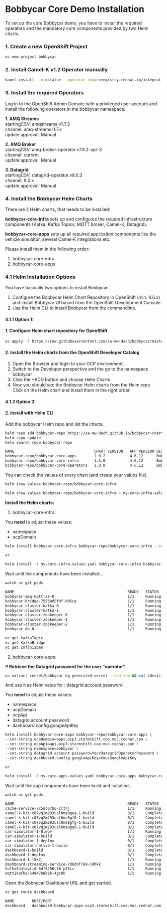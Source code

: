 # Bobbycar Core Demo Installation
To set up the core Bobbycar demo, you have to install the required operators and the mandatory core components provided by two Helm charts.

### 1. Create a new OpenShift Project
````sh
oc new-project bobbycar
````
### 2. Install Camel-K v1.2 Operator manually
````sh
kamel install --olm=false --operator-image=registry.redhat.io/integration-tech-preview/camel-k-rhel8-operator:1.2.0
````
### 3. Install the required Operators

Log in to the OpenShift Admin Console with a privileged user account and install the following operators in the bobbycar namespace:  

**1. AMQ Streams**  
startingCSV: amqstreams.v1.7.3  
channel: amq-streams-1.7.x  
update approval: Manual

**2. AMQ Broker**  
startingCSV: amq-broker-operator.v7.8.2-opr-3  
channel: current  
update approval: Manual  

**3. Datagrid**  
startingCSV: datagrid-operator.v8.0.3  
channel: 8.0.x  
update approval: Manual

### 4. Install the Bobbycar Helm Charts

There are 2 Helm charts, that needs to be installed:

**bobbycar-core-infra** sets up and configures the required infrastructure components (Kafka, Kafka Topics, MQTT broker, Camel-K, Datagrid).

**bobbycar-core-apps** sets up all required application components like the vehicle simulator, several Camel-K integrations etc.

Please install them in the following order:
1. bobbycar-core-infra
2. bobbycar-core-apps

### 4.1 Helm Installation Options

You have basically two options to install Bobbycar.
1. Configure the Bobbycar Helm Chart Repository in OpenShift (min. 4.6.x) and install Bobbycar UI based from the OpenShift Development Console.
2. Use the Helm CLI to install Bobbycar from the commandline.

#### 4.1.1 Option 1:

#### 1. Configure Helm chart repository for OpenShift

```sh
oc apply -f https://raw.githubusercontent.com/sa-mw-dach/bobbycar/master/helm/helm-repo.yaml
```

#### 2. Install the Helm charts from the OpenShift Developer Catalog

1. Open the Browser and login to your OCP environment.
2. Switch to the Developer perspective and the go to the namespace bobbycar
3. Click the +ADD button and choose Helm Charts
4. Now you should see the Bobbycar Helm charts from the Helm repo. Click on the Helm chart and install them in the right order.

#### 4.1.2 Option 2:

#### 2. Install with Helm CLI

Add the bobbycar Helm repo and list the charts.
```sh
helm repo add bobbycar-repo https://sa-mw-dach.github.io/bobbycar-charts/
helm repo update
helm search repo bobbycar-repo

NAME                                 	CHART VERSION	APP VERSION	DESCRIPTION
bobbycar-repo/bobbycar-core-apps     	1.0.2        	4.6.12     	Bobbycar core infrastructure components
bobbycar-repo/bobbycar-core-infra    	1.1.0        	4.6.12     	Bobbycar core infrastructure components
bobbycar-repo/bobbycar-core-operators	1.0.0        	4.6.12     	Bobbycar core operators
```

You can check the values of every chart (and create your values file). 
```sh
helm show values bobbycar-repo/bobbycar-core-infra

helm show values bobbycar-repo/bobbycar-core-infra > my-core-infra-values.yaml
```

**Install the Helm charts:**

1. bobbycar-core-infra:  

You **need** to adjust these values:
- namespace
- ocpDomain

```sh
helm install bobbycar-core-infra bobbycar-repo/bobbycar-core-infra --set-string namespace=bobbycar --set-string ocpDomain=apps.ocp3.stormshift.coe.muc.redhat.com

or
 
helm install -f my-core-infra-values.yaml bobbycar-core-infra bobbycar-repo/bobbycar-core-infra
```
Wait until the components have been installed...
```sh
watch oc get pods

NAME                                                   READY   STATUS      RESTARTS   AGE
bobbycar-amq-mqtt-ss-0                                 1/1     Running     0          3d2h
bobbycar-bridge-75568d5f8f-hb5cq                       1/1     Running     0          26h
bobbycar-cluster-kafka-0                               1/1     Running     0          26h
bobbycar-cluster-kafka-1                               1/1     Running     0          26h
bobbycar-cluster-zookeeper-0                           1/1     Running     0          26h
bobbycar-cluster-zookeeper-1                           1/1     Running     0          26h
bobbycar-cluster-zookeeper-2                           1/1     Running     0          26h
bobbycar-dg-0                                          1/1     Running     0          3d2h

oc get KafkaTopic
oc get KafkaBridge
oc get Infinispan
```

2. bobbycar-core-apps:

**!! Retrieve the Datagrid password for the user "operator".**
```sh 
oc extract secret/bobbycar-dg-generated-secret --confirm && cat identities.yaml
```
And use it as Helm value for : datagrid.account.password

You **need** to adjust these values:
- namespace
- ocpDomain
- ocpApi
- datagrid.account.password
- dashboard.config.googleApiKey

```sh
helm install bobbycar-core-apps bobbycar-repo/bobbycar-core-apps \
--set-string ocpDomain=apps.ocp3.stormshift.coe.muc.redhat.com \
--set-string ocpApi=api.ocp3.stormshift.coe.muc.redhat.com \
--set-string namespace=bobbycar \
--set-string datagrid.account.password=YourDatagridOperatorPassword \
--set-string dashboard.config.googleApiKey=YourGoogleApiKey

or
 
helm install -f my-core-apps-values.yaml bobbycar-core-apps bobbycar-repo/bobbycar-core-apps
```
Wait until the app components have been build and installed...

```sh
watch oc get pods

NAME                                                   READY   STATUS      RESTARTS   AGE
cache-service-7c5dc67b6-2ltnj                          1/1     Running     0          3d2h
camel-k-kit-c07vq2m293usl0ms8geg-1-build               0/1     Completed   0          3d2h
camel-k-kit-c07vq2m293usl0ms8gf0-1-build               0/1     Completed   0          3d2h
camel-k-kit-c07vq2m293usl0ms8gfg-1-build               0/1     Completed   0          3d2h
camel-k-kit-c07vq2m293usl0ms8gg0-1-build               0/1     Completed   0          3d2h
car-simulator-1-8lwbv                                  1/1     Running     0          3d2h
car-simulator-1-build                                  0/1     Completed   0          3d2h
car-simulator-1-deploy                                 0/1     Completed   0          3d2h
car-simulator-native-1-build                           0/1     Completed   0          3d2h
dashboard-1-build                                      0/1     Completed   0          3d2h
dashboard-1-deploy                                     0/1     Completed   0          3d2h
dashboard-1-l9x2j                                      1/1     Running     0          3d2h
dashboard-streaming-service-7d8d6f769-5dhkk            1/1     Running     0          3d2h
kafka2datagrid-6df5456c58-p45cs                        1/1     Running     0          3d2h
mqtt2kafka-5494768b8b-4gc9b                            1/1     Running     0          3d2h
```

Open the Bobbycar Dashboard URL and get started.
```sh
oc get route dashboard

NAME        HOST/PORT                                                    PATH   SERVICES    PORT       TERMINATION   WILDCARD
dashboard   dashboard-bobbycar.apps.ocp3.stormshift.coe.muc.redhat.com          dashboard   8080-tcp                 None
```